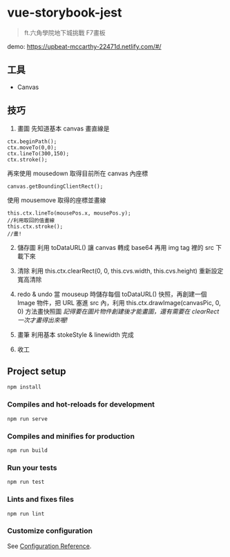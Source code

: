 # vue-storybook-jest
> ft.六角學院地下城挑戰 F7畫板

demo: https://upbeat-mccarthy-22471d.netlify.com/#/

## 工具
- Canvas

## 技巧
1. 畫圖
先知道基本 canvas 畫直線是 
```
ctx.beginPath();
ctx.moveTo(0,0);
ctx.lineTo(300,150);
ctx.stroke();
```

再來使用 mousedown 取得目前所在 canvas 內座標
```
canvas.getBoundingClientRect();
```
使用 mousemove 取得的座標並畫線
```
this.ctx.lineTo(mousePos.x, mousePos.y);
//利用取回的值畫線
this.ctx.stroke();
//畫!
```
2. 儲存圖
利用 toDataURL() 讓 canvas 轉成 base64 再用 img tag 裡的 src 下載下來

3. 清除
利用 this.ctx.clearRect(0, 0, this.cvs.width, this.cvs.height) 重新設定寬高清除

4. redo & undo
當 mouseup 時儲存每個 toDataURL() 快照，再創建一個 Image 物件，把 URL 塞進 src 內，利用 this.ctx.drawImage(canvasPic, 0, 0) 方法畫快照圖
*記得要在圖片物件創建後才能畫圖，還有需要在 clearRect 一次才畫得出來喔!*

5. 畫筆
利用基本 stokeStyle & linewidth 完成

6. 收工

## Project setup
```
npm install
```

### Compiles and hot-reloads for development
```
npm run serve
```

### Compiles and minifies for production
```
npm run build
```

### Run your tests
```
npm run test
```

### Lints and fixes files
```
npm run lint
```

### Customize configuration
See [Configuration Reference](https://cli.vuejs.org/config/).
